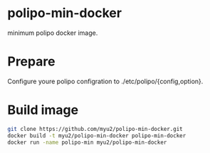 # polipo-min-docker
minimum polipo docker image.

# Prepare
Configure youre polipo configration to ./etc/polipo/{config,option}.

# Build image
```sh
git clone https://github.com/myu2/polipo-min-docker.git
docker build -t myu2/polipo-min-docker polipo-min-docker
docker run -name polipo-min myu2/polipo-min-docker
```
